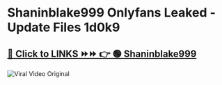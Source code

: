 
 # Shaninblake999 Onlyfans Leaked - Update Files 1d0k9

## <h2><a href="https://clipsfans.com/Shaninblake999&ref=git">🔗 Click to LINKS ⏩⏩ 👉 🟢 Shaninblake999 </a></h2>

<a href="https://clipsfans.com/Shaninblake999&ref=git" rel="nofollow" data-target="animated-image.originalLink"><img src="https://i.ibb.co.com/xMMVF88/686577567.gif" alt="Viral Video Original" style="max-width: 100%; display: inline-block;" data-target="animated-image.originalImage"></a>


